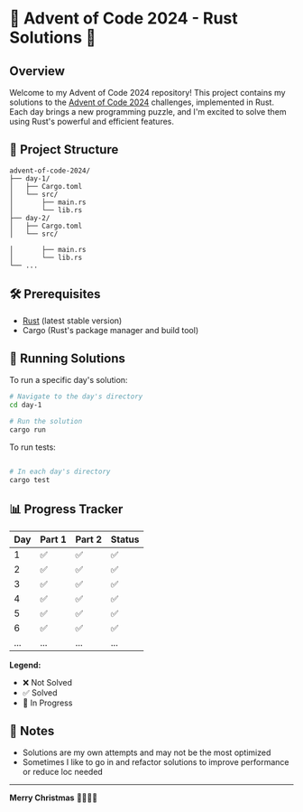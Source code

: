 # 🎄 Advent of Code 2024 - Rust Solutions 🦀


## Overview

Welcome to my Advent of Code 2024 repository! This project contains my solutions to the [Advent of Code 2024](https://adventofcode.com/2024) challenges, implemented in Rust. Each day brings a new programming puzzle, and I'm excited to solve them using Rust's powerful and efficient features.


## 🚀 Project Structure

```
advent-of-code-2024/
├── day-1/
│   ├── Cargo.toml
│   └── src/
│       ├── main.rs
│       └── lib.rs
├── day-2/
│   ├── Cargo.toml
│   └── src/

│       ├── main.rs
│       └── lib.rs
└── ...
```

## 🛠 Prerequisites

- [Rust](https://www.rust-lang.org/tools/install) (latest stable version)
- Cargo (Rust's package manager and build tool)

## 🧊 Running Solutions

To run a specific day's solution:

```bash
# Navigate to the day's directory
cd day-1

# Run the solution
cargo run

```

To run tests:

```bash

# In each day's directory
cargo test
```

## 📊 Progress Tracker

| Day | Part 1 | Part 2 | Status |
|-----|--------|--------|--------|
| 1   | ✅     | ✅     | ✅     |
| 2   | ✅     | ✅     | ✅     |
| 3   | ✅     | ✅     | ✅     |
| 4   | ✅     | ✅     | ✅     |
| 5   | ✅     | ✅     | ✅     |
| 6   | ✅     | ✅     | ✅     |
| ... | ...    | ...    | ...    |

**Legend:**
- ❌ Not Solved
- ✅ Solved
- 🔨 In Progress

## 📝 Notes

- Solutions are my own attempts and may not be the most optimized
- Sometimes I like to go in and refactor solutions to improve performance or reduce loc needed

---

**Merry Christmas** 🎅🏼🎄✨
